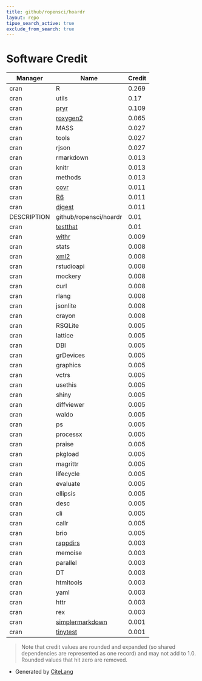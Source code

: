 ```yaml
---
title: github/ropensci/hoardr
layout: repo
tipue_search_active: true
exclude_from_search: true
---
```

# Software Credit

|Manager|Name|Credit|
|-------|----|------|
|cran|R|0.269|
|cran|utils|0.17|
|cran|[pryr](https://github.com/hadley/pryr)|0.109|
|cran|[roxygen2](https://roxygen2.r-lib.org/)|0.065|
|cran|MASS|0.027|
|cran|tools|0.027|
|cran|rjson|0.027|
|cran|rmarkdown|0.013|
|cran|knitr|0.013|
|cran|methods|0.013|
|cran|[covr](https://covr.r-lib.org)|0.011|
|cran|[R6](https://r6.r-lib.org)|0.011|
|cran|[digest](https://github.com/eddelbuettel/digest)|0.011|
|DESCRIPTION|github/ropensci/hoardr|0.01|
|cran|[testthat](https://testthat.r-lib.org)|0.01|
|cran|[withr](https://withr.r-lib.org)|0.009|
|cran|stats|0.008|
|cran|[xml2](https://xml2.r-lib.org/)|0.008|
|cran|rstudioapi|0.008|
|cran|mockery|0.008|
|cran|curl|0.008|
|cran|rlang|0.008|
|cran|jsonlite|0.008|
|cran|crayon|0.008|
|cran|RSQLite|0.005|
|cran|lattice|0.005|
|cran|DBI|0.005|
|cran|grDevices|0.005|
|cran|graphics|0.005|
|cran|vctrs|0.005|
|cran|usethis|0.005|
|cran|shiny|0.005|
|cran|diffviewer|0.005|
|cran|waldo|0.005|
|cran|ps|0.005|
|cran|processx|0.005|
|cran|praise|0.005|
|cran|pkgload|0.005|
|cran|magrittr|0.005|
|cran|lifecycle|0.005|
|cran|evaluate|0.005|
|cran|ellipsis|0.005|
|cran|desc|0.005|
|cran|cli|0.005|
|cran|callr|0.005|
|cran|brio|0.005|
|cran|[rappdirs](https://rappdirs.r-lib.org)|0.003|
|cran|memoise|0.003|
|cran|parallel|0.003|
|cran|DT|0.003|
|cran|htmltools|0.003|
|cran|yaml|0.003|
|cran|httr|0.003|
|cran|rex|0.003|
|cran|[simplermarkdown](https://github.com/djvanderlaan/simplermarkdown)|0.001|
|cran|[tinytest](https://github.com/markvanderloo/tinytest)|0.001|


> Note that credit values are rounded and expanded (so shared dependencies are represented as one record) and may not add to 1.0. Rounded values that hit zero are removed.


- Generated by [CiteLang](https://github.com/vsoch/citelang)
